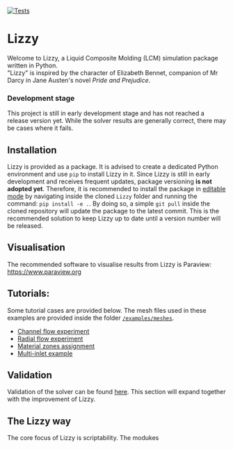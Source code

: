 [![Tests](https://github.com/simonebancora/Lizzy/actions/workflows/tests.yaml/badge.svg)](https://github.com/simonebancora/Lizzy/actions/workflows/tests.yaml)

# Lizzy
Welcome to Lizzy, a Liquid Composite Molding (LCM) simulation package written in Python.  
"Lizzy" is inspired by the character of Elizabeth Bennet, companion of Mr Darcy in Jane Austen's novel _Pride and Prejudice_.

### Development stage
This project is still in early development stage and has not reached a release version yet.
While the solver results are generally correct, there may be cases where it fails.

## Installation
Lizzy is provided as a package.
It is advised to create a dedicated Python environment and use `pip` to install Lizzy in it.
Since Lizzy is still in early development and receives frequent updates, package versioning **is not adopted yet**.
Therefore, it is recommended to install the package in [editable mode](https://packaging.python.org/en/latest/guides/distributing-packages-using-setuptools/#working-in-development-mode) by navigating inside the cloned `Lizzy` folder and running the command: `pip install -e .`. By doing so, a simple `git pull` inside the cloned repository will update the package to the latest commit. This is the recommended solution to keep Lizzy up to date until a version number will be released.

## Visualisation
The recommended software to visualise results from Lizzy is Paraview:
https://www.paraview.org

## Tutorials:
Some tutorial cases are provided below. The mesh files used in these examples are provided inside the folder [`/examples/meshes`](./examples/meshes). 

- [Channel flow experiment](docs/tutorials/rect.md)
- [Radial flow experiment](docs/tutorials/radial_aniso.md)
- [Material zones assignment](docs/tutorials/triforce.md)
- [Multi-inlet example](docs/tutorials/multi_inlet.md)

## Validation
Validation of the solver can be found [here](docs/validation.md). This section will expand together with the improvement of Lizzy.

## The Lizzy way
The core focus of Lizzy is scriptability. The modukes